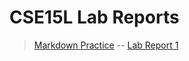 # CSE15L Lab Reports

>[Markdown Practice](https://kristinebu.github.io/cse15l-lab-reports/MarkdownPractice.html) --
>[Lab Report 1](https://kristinebu.github.io/cse15l-lab-reports/lab-report-1-week-2.html)
